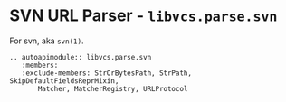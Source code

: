 # SVN URL Parser - `libvcs.parse.svn`

For svn, aka `svn(1)`.

```{eval-rst}
.. autoapimodule:: libvcs.parse.svn
   :members:
   :exclude-members: StrOrBytesPath, StrPath, SkipDefaultFieldsReprMixin,
       Matcher, MatcherRegistry, URLProtocol
```
